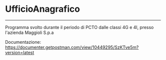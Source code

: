 # UfficioAnagrafico
-------------------------------------------------------------------------------------------------------------------------------------------
Programma svolto durante il periodo di PCTO dalle classi 4G e 4I, presso l'azienda Maggioli S.p.a

Documentazione: https://documenter.getpostman.com/view/10449295/SzKTve5m?version=latest
